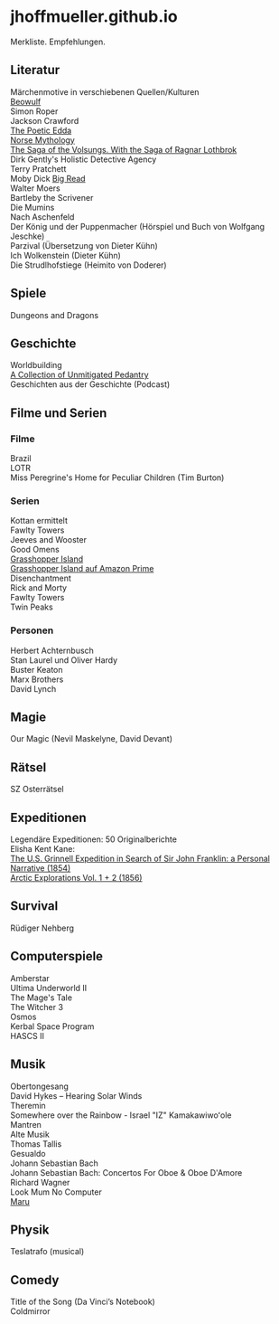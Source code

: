 # jhoffmueller.github.io
Merkliste. Empfehlungen.
## Literatur
Märchenmotive in verschiebenen Quellen/Kulturen  
[Beowulf](https://youtu.be/4IJqbMLg4D0?si=Bt-mveq96Jyu-3pc)  
Simon Roper  
Jackson Crawford  
[The Poetic Edda](https://www.audible.de/pd/The-Poetic-Edda-Hoerbuch/1982597550?action_code=ASSGB149080119000H&share_location=pdp)  
[Norse Mythology](https://www.audible.de/pd/Norse-Mythology-Hoerbuch/B09M94G8B2?action_code=ASSGB149080119000H&share_location=pdp)  
[The Saga of the Volsungs. With the Saga of Ragnar Lothbrok](https://www.audible.de/pd/The-Saga-of-the-Volsungs-Hoerbuch/B07L3ZP1VV?action_code=ASSGB149080119000H&share_location=pdp)  
Dirk Gently's Holistic Detective Agency  
Terry Pratchett  
Moby Dick [Big Read](https://www.mobydickbigread.com/)  
Walter Moers  
Bartleby the Scrivener  
Die Mumins  
Nach Aschenfeld  
Der König und der Puppenmacher (Hörspiel und Buch von Wolfgang Jeschke)  
Parzival (Übersetzung von Dieter Kühn)  
Ich Wolkenstein (Dieter Kühn)  
Die Strudlhofstiege (Heimito von Doderer)  
## Spiele
Dungeons and Dragons  
## Geschichte
Worldbuilding  
[A Collection of Unmitigated Pedantry](https://acoup.blog/)    
Geschichten aus der Geschichte (Podcast)  
## Filme und Serien
### Filme
Brazil  
LOTR  
Miss Peregrine's Home for Peculiar Children (Tim Burton)  

### Serien
Kottan ermittelt  
Fawlty Towers  
Jeeves and Wooster  
Good Omens  
[Grasshopper Island](https://www.youtube.com/playlist?list=PL3BdSW4T2E1ao5caXVAT5u9tK3OuaONO2)  
[Grasshopper Island auf Amazon Prime](https://www.amazon.de/Die-Grash%C3%BCpferinsel/dp/B01GSS32MA/ref=tmm_aiv_title_0?_encoding=UTF8&qid=&sr=)  
Disenchantment  
Rick and Morty  
Fawlty Towers  
Twin Peaks  

### Personen
Herbert Achternbusch  
Stan Laurel und Oliver Hardy  
Buster Keaton  
Marx Brothers  
David Lynch
## Magie
Our Magic (Nevil Maskelyne, David Devant)  
## Rätsel
SZ Osterrätsel  
## Expeditionen
Legendäre Expeditionen: 50 Originalberichte  
Elisha Kent Kane:  
[The U.S. Grinnell Expedition in Search of Sir John Franklin: a Personal Narrative (1854)](https://www.loc.gov/item/03004047)  
[Arctic Explorations Vol. 1 + 2 (1856)](https://www.loc.gov/item/04019331/)  
## Survival
Rüdiger Nehberg  

## Computerspiele
Amberstar  
Ultima Underworld II  
The Mage's Tale  
The Witcher 3  
Osmos  
Kerbal Space Program  
HASCS II  

## Musik
Obertongesang  
David Hykes ‎– Hearing Solar Winds  
Theremin  
Somewhere over the Rainbow - Israel "IZ" Kamakawiwoʻole  
Mantren  
Alte Musik  
Thomas Tallis  
Gesualdo  
Johann Sebastian Bach  
Johann Sebastian Bach: Concertos For Oboe & Oboe D'Amore  
Richard Wagner  
Look Mum No Computer  
[Maru](https://youtu.be/16oaGSltUPE?si=zgz1U86gwo7TU9XN)  
## Physik
Teslatrafo (musical)  

## Comedy
Title of the Song (Da Vinci’s Notebook)  
Coldmirror  
